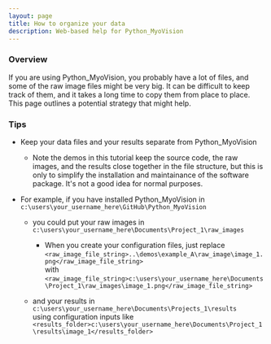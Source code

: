 ```yaml
---
layout: page
title: How to organize your data
description: Web-based help for Python_MyoVision
---
```

### Overview

If you are using Python_MyoVision, you probably have a lot of files, and some of the raw image files might be very big. It can be difficult to keep track of them, and it takes a long time to copy them from place to place. This page outlines a potential strategy that might help.  


### Tips

+ Keep your data files and your results separate from Python_MyoVision  
  + Note the demos in this tutorial keep the source code, the raw images, and the results close together in the file structure, but this is only to simplify the installation and maintainance of the software package. It's not a good idea for normal purposes.  
  
+ For example, if you have installed Python_MyoVision in  
  `c:\users\your_username_here\GitHub\Python_MyoVision`  
  
  + you could put your raw images in  
  `c:\users\your_username_here\Documents\Project_1\raw_images`
    + When you create your configuration files, just replace  
    `<raw_image_file_string>..\demos\example_A\raw_image\image_1.png</raw_image_file_string>`  
    with  
    `<raw_image_file_string>c:\users\your_username_here\Documents\Project_1\raw_images\image_1.png</raw_image_file_string>`  
  
  + and your results in  
  `c:\users\your_username_here\Documents\Projects_1\results`  
  using configuration inputs like  
  `<results_folder>c:\users\your_username_here\Documents\Project_1\results\image_1</results_folder>`  
 
